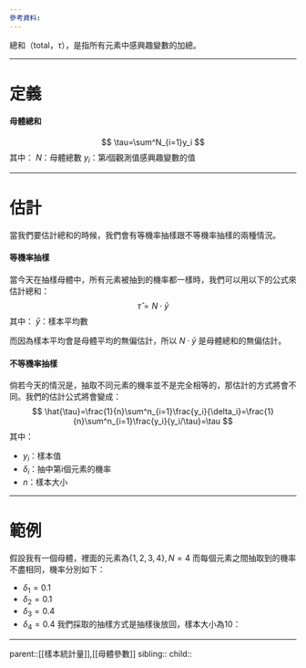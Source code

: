```yaml
---
參考資料:
---
```

總和（total，$\tau$），是指所有元素中感興趣變數的加總。
- - -
# 定義
#### 母體總和
$$
\tau=\sum^N_{i=1}y_i
$$
其中：
$N$：母體總數
$y_i$：第$i$個觀測值感興趣變數的值
- - -
# 估計
當我們要估計總和的時候，我們會有等機率抽樣跟不等機率抽樣的兩種情況。
#### 等機率抽樣
當今天在抽樣母體中，所有元素被抽到的機率都一樣時，我們可以用以下的公式來估計總和：
$$
\hat{\tau}=N\cdot\bar{y}
$$
其中：
$\bar{y}$：樣本平均數

而因為樣本平均會是母體平均的無偏估計，所以 $N\cdot\bar{y}$ 是母體總和的無偏估計。
#### 不等機率抽樣
倘若今天的情況是，抽取不同元素的機率並不是完全相等的，那估計的方式將會不同。我們的估計公式將會變成：
$$
\hat{\tau}=\frac{1}{n}\sum^n_{i=1}\frac{y_i}{\delta_i}=\frac{1}{n}\sum^n_{i=1}\frac{y_i}{y_i/\tau}=\tau
$$
其中：
- $y_i$：樣本值
- $\delta_i$：抽中第i個元素的機率
- $n$：樣本大小

- - -
# 範例
假設我有一個母體，裡面的元素為${\lbrace1,2,3,4\rbrace},\,N=4$
而每個元素之間抽取到的機率不盡相同，機率分別如下：
- $\delta_1=0.1$
- $\delta_2=0.1$
- $\delta_3=0.4$
- $\delta_4=0.4$
我們採取的抽樣方式是抽樣後放回，樣本大小為10：

- - -
parent::[[樣本統計量]],[[母體參數]]
sibling::
child::